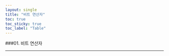 ```yaml
---
layout: single
title: "비트 연산자"
toc: true
toc_sticky: true
toc_label: "Table"
---
```


###01. 비트 연산자


---

